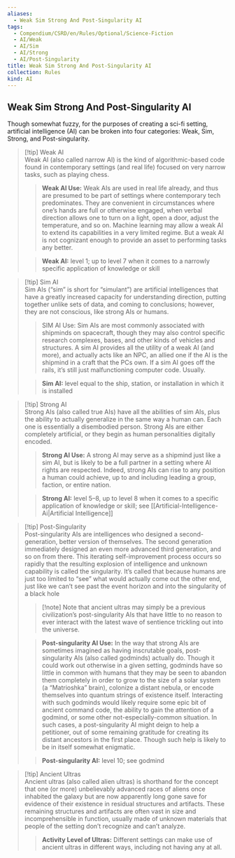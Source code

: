 ```yaml
---
aliases:
  - Weak Sim Strong And Post-Singularity AI
tags:
  - Compendium/CSRD/en/Rules/Optional/Science-Fiction
  - AI/Weak
  - AI/Sim
  - AI/Strong
  - AI/Post-Singularity
title: Weak Sim Strong And Post-Singularity AI
collection: Rules
kind: AI
---
```

## Weak Sim Strong And Post-Singularity AI
Though somewhat fuzzy, for the purposes of creating a sci-fi setting, artificial intelligence (AI) can be broken into four categories: Weak, Sim, Strong, and Post-singularity.  
>[!tip] Weak AI  
>Weak AI (also called narrow AI) is the kind of algorithmic-based code found in contemporary settings (and real life) focused on very narrow tasks, such as playing chess.  
>
>> **Weak AI Use:** Weak AIs are used in real life already, and thus are presumed to be part of settings where contemporary tech predominates. They are convenient in circumstances where one’s hands are full or otherwise engaged, when verbal direction allows one to turn on a light, open a door, adjust the temperature, and so on. Machine learning may allow a weak AI to extend its capabilities in a very limited regime. But a weak AI is not cognizant enough to provide an asset to performing tasks any better.  
>
>>**Weak AI:** level 1; up to level 7 when it comes to a narrowly specific application of knowledge or skill


>[!tip] Sim AI  
>Sim AIs (“sim” is short for “simulant”) are artificial intelligences that have a greatly increased capacity for understanding direction, putting together unlike sets of data, and coming to conclusions; however, they are not conscious, like strong AIs or humans.  
>>SIM AI Use: Sim AIs are most commonly associated with shipminds on spacecraft, though they may also control specific research complexes, bases, and other kinds of vehicles and structures. A sim AI provides all the utility of a weak AI (and more), and actually acts like an NPC, an allied one if the AI is the shipmind in a craft that the PCs own. If a sim AI goes off the rails, it’s still just malfunctioning computer code. Usually.  
>
>>**Sim AI:** level equal to the ship, station, or installation in which it is installed  

>[!tip] Strong AI  
>Strong AIs (also called true AIs) have all the abilities of sim AIs, plus the ability to actually generalize in the same way a human can. Each one is essentially a disembodied person. Strong AIs are either completely artificial, or they begin as human personalities digitally encoded.  
>
>>**Strong AI Use:** A strong AI may serve as a shipmind just like a sim AI, but is likely to be a full partner in a setting where AI rights are respected. Indeed, strong AIs can rise to any position a human could achieve, up to and including leading a group, faction, or entire nation.  
>
>>**Strong AI:** level 5–8, up to level 8 when it comes to a specific application of knowledge or skill; see [[Artificial-Intelligence-Ai|Artificial Intelligence]]

>[!tip] Post-Singularity  
>Post-singularity AIs are intelligences who designed a second-generation, better version of themselves. The second generation immediately designed an even more advanced third generation, and so on from there. This iterating self-improvement process occurs so rapidly that the resulting explosion of intelligence and unknown capability is called the singularity. It’s called that because humans are just too limited to “see” what would actually come out the other end, just like we can’t see past the event horizon and into the singularity of a black hole  
>
>>[!note] Note that ancient ultras may simply be a previous civilization’s post-singularity AIs that have little to no reason to ever interact with the latest wave of sentience trickling out into the universe.
>  
>  >**Post-singularity AI Use:** In the way that strong AIs are sometimes imagined as having inscrutable goals, post-singularity AIs (also called godminds) actually do. Though it could work out otherwise in a given setting, godminds have so little in common with humans that they may be seen to abandon them completely in order to grow to the size of a solar system (a “Matrioshka” brain), colonize a distant nebula, or encode themselves into quantum strings of existence itself. Interacting with such godminds would likely require some epic bit of ancient command code, the ability to gain the attention of a godmind, or some other not-especially-common situation. In such cases, a post-singularity AI might deign to help a petitioner, out of some remaining gratitude for creating its distant ancestors in the first place. Though such help is likely to be in itself somewhat enigmatic.	 
>  
>  >**Post-singularity AI:** level 10; see godmind 

>[!tip] Ancient Ultras  
>Ancient ultras (also called alien ultras) is shorthand for the concept that one (or more) unbelievably advanced races of aliens once inhabited the galaxy but are now apparently long gone save for evidence of their existence in residual structures and artifacts. These remaining structures and artifacts are often vast in size and incomprehensible in function, usually made of unknown materials that people of the setting don’t recognize and can’t analyze.   
>>**Activity Level of Ultras:** Different settings can make use of ancient ultras in different ways, including not having any at all.
